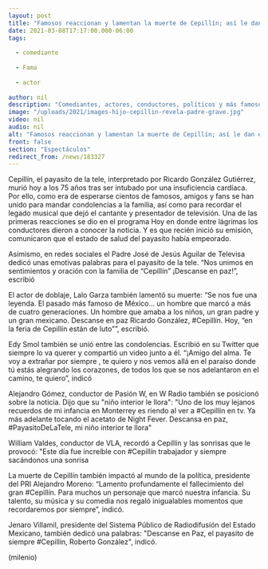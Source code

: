 ```yaml
---
layout: post
title: "Famosos reaccionan y lamentan la muerte de Cepillín; así le dan el último adiós"
date: 2021-03-08T17:17:00.000-06:00
tags:
  
  - comediante
  
  - Fama
  
  - actor
  
author: nil
description: "Comediantes, actores, conductores, políticos y más famosos reaccionan a la muerte de Cepillín, el payasito de la tele. "
image: "/uploads/2021/images-hijo-cepillin-revela-padre-grave.jpg"
video: nil
audio: nil
alt: "Famosos reaccionan y lamentan la muerte de Cepillín; así le dan el último adiós"
front: false
section: "Espectáculos"
redirect_from: /news/183327
---
```


Cepillín, el payasito de la tele, interpretado por Ricardo González Gutiérrez, murió hoy a los 75 años tras ser intubado por una insuficiencia cardíaca. Por ello, como era de esperarse cientos de famosos, amigos y fans se han unido para mandar condolencias a la familia, así como para recordar el legado musical que dejó el cantante y presentador de televisión. Una de las primeras reacciones se dio en el programa Hoy en donde entre lágrimas los conductores dieron a conocer la noticia. Y es que recién inició su emisión, comunicaron que el estado de salud del payasito había empeorado. 

Asimismo, en redes sociales el Padre José de Jesús Aguilar de Televisa dedicó unas emotivas palabras para el payasito de la tele. “Nos unimos en sentimientos y oración con la familia de “Cepillín” ¡Descanse en paz!”, escribió 

El actor de doblaje, Lalo Garza también lamentó su muerte: “Se nos fue una leyenda. El pasado más famoso de México... un hombre que marcó a más de cuatro generaciones. Un hombre que amaba a los niños, un gran padre y un gran mexicano. Descanse en paz Ricardo González, #Cepillín. Hoy, “en la feria de Cepillín están de luto””, escribió. 

Edy Smol también se unió entre las condolencias. Escribió en su Twitter que siempre lo va querer y compartió un video junto a él. “¡Amigo del alma. Te voy a extrañar por siempre , te quiero y nos vemos allá en el paraíso donde tú estás alegrando los corazones, de todos los que se nos adelantaron en el camino, te quiero”, indicó 

Alejandro Gómez, conductor de Pasión W, en W Radio también se posicionó sobre la noticia. Dijo que su "niño interior le llora": "Uno de los muy lejanos recuerdos de mi infancia en Monterrey es riendo al ver a #Cepillín en tv. Ya más adelante tocando el acetato de Night Fever. Descansa en paz, #PayasitoDeLaTele, mi niño interior te llora" 

William Valdes, conductor de VLA, recordó a Cepillín y las sonrisas que le provocó: "Este día fue increíble con #Cepillín trabajador y siempre sacándonos una sonrisa 

La muerte de Cepillín también impactó al mundo de la política, presidente del PRI Alejandro Moreno: “Lamento profundamente el fallecimiento del gran #Cepillín. Para muchos un personaje que marcó nuestra infancia. Su talento, su música y su comedia nos regaló inigualables momentos que recordaremos por siempre”, indicó. 

Jenaro Villamil,  presidente del Sistema Público de Radiodifusión del Estado Mexicano, también dedicó una palabras: "Descanse en Paz, el payasito de siempre #Cepillin, Roberto González", indicó.

(milenio) 